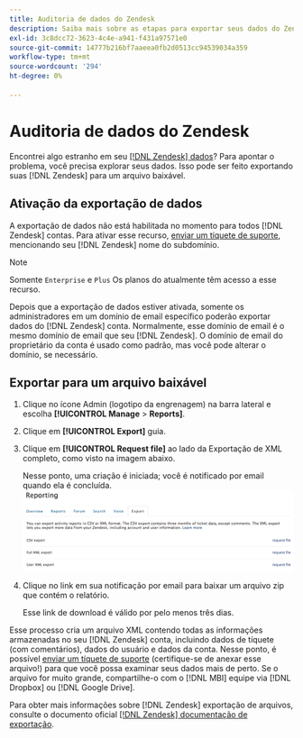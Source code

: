 ```yaml
---
title: Auditoria de dados do Zendesk
description: Saiba mais sobre as etapas para exportar seus dados do Zendesk.
exl-id: 3c8dcc72-3623-4c4e-a941-f431a97571e0
source-git-commit: 14777b216bf7aaeea0fb2d0513cc94539034a359
workflow-type: tm+mt
source-wordcount: '294'
ht-degree: 0%

---
```


# Auditoria de dados do Zendesk

Encontrei algo estranho em seu [[!DNL Zendesk] dados](../integrations/exp-zendesk-data.md)? Para apontar o problema, você precisa explorar seus dados. Isso pode ser feito exportando suas [!DNL Zendesk] para um arquivo baixável.

## Ativação da exportação de dados

A exportação de dados não está habilitada no momento para todos [!DNL Zendesk] contas. Para ativar esse recurso, [enviar um tíquete de suporte](https://experienceleague.adobe.com/docs/commerce-knowledge-base/kb/troubleshooting/miscellaneous/mbi-service-policies.html?lang=en), mencionando seu [!DNL Zendesk] nome do subdomínio.

>[!NOTE]
>
>Somente `Enterprise` e `Plus` Os planos do atualmente têm acesso a esse recurso.

Depois que a exportação de dados estiver ativada, somente os administradores em um domínio de email específico poderão exportar dados do [!DNL Zendesk] conta. Normalmente, esse domínio de email é o mesmo domínio de email que seu [!DNL Zendesk]. O domínio de email do proprietário da conta é usado como padrão, mas você pode alterar o domínio, se necessário.

## Exportar para um arquivo baixável

1. Clique no ícone Admin (logotipo da engrenagem) na barra lateral e escolha **[!UICONTROL Manage** > **Reports]**.
1. Clique em **[!UICONTROL Export]** guia.
1. Clique em **[!UICONTROL Request file]** ao lado da Exportação de XML completo, como visto na imagem abaixo.

   Nesse ponto, uma criação é iniciada; você é notificado por email quando ela é concluída.
   ![reports_export_new.png](../../../assets/reports_export_new.png)

1. Clique no link em sua notificação por email para baixar um arquivo zip que contém o relatório.

   Esse link de download é válido por pelo menos três dias.

Esse processo cria um arquivo XML contendo todas as informações armazenadas no seu [!DNL Zendesk] conta, incluindo dados de tíquete (com comentários), dados do usuário e dados da conta. Nesse ponto, é possível [enviar um tíquete de suporte](https://experienceleague.adobe.com/docs/commerce-knowledge-base/kb/troubleshooting/miscellaneous/mbi-service-policies.html?lang=en) (certifique-se de anexar esse arquivo!) para que você possa examinar seus dados mais de perto. Se o arquivo for muito grande, compartilhe-o com o [!DNL MBI] equipe via [!DNL Dropbox] ou [!DNL Google Drive].

Para obter mais informações sobre [!DNL Zendesk] exportação de arquivos, consulte o documento oficial [[!DNL Zendesk] documentação de exportação](https://support.zendesk.com/hc/en-us/articles/4408886165402-Exporting-data-to-a-JSON-CSV-or-XML-file).
